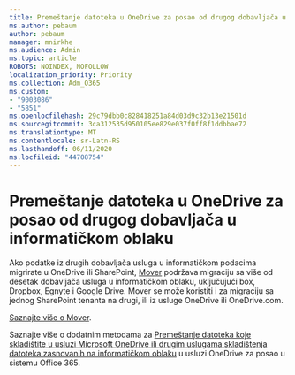```yaml
---
title: Premeštanje datoteka u OneDrive za posao od drugog dobavljača u informatičkom oblaku
ms.author: pebaum
author: pebaum
manager: mnirkhe
ms.audience: Admin
ms.topic: article
ROBOTS: NOINDEX, NOFOLLOW
localization_priority: Priority
ms.collection: Adm_O365
ms.custom:
- "9003086"
- "5851"
ms.openlocfilehash: 29c79dbb0c828418251a84d03d9c32b13e21501d
ms.sourcegitcommit: 3ca312535d950105ee829e037f0ff8f1ddbbae72
ms.translationtype: MT
ms.contentlocale: sr-Latn-RS
ms.lasthandoff: 06/11/2020
ms.locfileid: "44708754"
---
```

# <a name="move-files-into-onedrive-for-business-from-another-cloud-provider"></a>Premeštanje datoteka u OneDrive za posao od drugog dobavljača u informatičkom oblaku

Ako podatke iz drugih dobavljača usluga u informatičkom podacima migrirate u OneDrive ili SharePoint, [Mover](https://go.microsoft.com/fwlink/?linkid=2132453) podržava migraciju sa više od desetak dobavljača usluga u informatičkom oblaku, uključujući box, Dropbox, Egnyte i Google Drive. Mover se može koristiti i za migraciju sa jednog SharePoint tenanta na drugi, ili iz usluge OneDrive ili OneDrive.com.

[Saznajte više o Mover](https://go.microsoft.com/fwlink/?linkid=2132453).

Saznajte više o dodatnim metodama za [Premeštanje datoteka koje skladištite u usluzi Microsoft OneDrive ili drugim uslugama skladištenja datoteka zasnovanih na informatičkom oblaku](https://support.microsoft.com/office/7fb28cad-7e25-451f-8b4b-2d1a71e5c0e9) u usluzi OneDrive za posao u sistemu Office 365.
